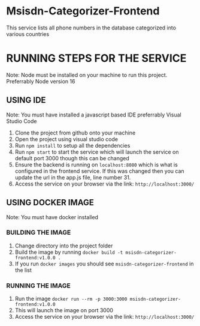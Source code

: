 # Msisdn-Categorizer-Frontend
This service lists all phone numbers in the database categorized into various countries

# RUNNING STEPS FOR THE SERVICE
Note: Node must be installed on your machine to run this project. Preferrably Node version 16

## USING IDE
Note: You must have installed a javascript based IDE preferrably Visual Studio Code
1. Clone the project from github onto your machine
2. Open the project using visual studio code
3. Run `npm install` to setup all the dependencies
4. Run `npm start` to start the service which will launch the service on default port 3000 though this can be changed
5. Ensure the backend is running on `localhost:8080` which is what is configured in the frontend service.
   If this was changed then you can update the url in the app.js file, line number 31.
6. Access the service on your browser via the link: `http://localhost:3000/`

## USING DOCKER IMAGE
Note: You must have docker installed
### BUILDING THE IMAGE
1. Change directory into the project folder
2. Build the image by running `docker build -t msisdn-categorizer-frontend:v1.0.0 .`
3. If you run `docker images` you should see `msisdn-categorizer-frontend` in the list

### RUNNING THE IMAGE
1. Run the image `docker run --rm -p 3000:3000 msisdn-categorizer-frontend:v1.0.0`
2. This will launch the image on port 3000
3. Access the service on your browser via the link: `http://localhost:3000/`